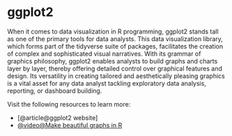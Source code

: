 # ggplot2 

When it comes to data visualization in R programming, ggplot2 stands tall as one of the primary tools for data analysts. This data visualization library, which forms part of the tidyverse suite of packages, facilitates the creation of complex and sophisticated visual narratives. With its grammar of graphics philosophy, ggplot2 enables analysts to build graphs and charts layer by layer, thereby offering detailed control over graphical features and design. Its versatility in creating tailored and aesthetically pleasing graphics is a vital asset for any data analyst tackling exploratory data analysis, reporting, or dashboard building.

Visit the following resources to learn more:

- [@article@ggplot2 website]
- [@video@Make beautiful graphs in R](https://www.youtube.com/watch?v=qnw1xDnt_Ec)